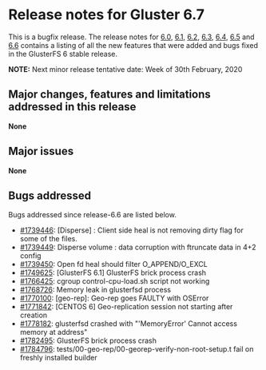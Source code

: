 # Release notes for Gluster 6.7

This is a bugfix release. The release notes for [6.0](6.0.md), [6.1](6.1.md),
 [6.2](6.2.md), [6.3](6.3.md), [6.4](6.4.md), [6.5](6.5.md) and [6.6](6.6.md)
contains a listing of all the new features that were added
and bugs fixed in the GlusterFS 6 stable release.

**NOTE:** Next minor release tentative date: Week of 30th February, 2020

## Major changes, features and limitations addressed in this release

**None**

## Major issues

**None**

## Bugs addressed

Bugs addressed since release-6.6 are listed below.

- [#1739446](https://bugzilla.redhat.com/1739446): [Disperse] : Client side heal is not removing dirty flag for some of the files.
- [#1739449](https://bugzilla.redhat.com/1739449): Disperse volume : data corruption with ftruncate data in 4+2 config
- [#1739450](https://bugzilla.redhat.com/1739450): Open fd heal should filter O_APPEND/O_EXCL
- [#1749625](https://bugzilla.redhat.com/1749625): [GlusterFS 6.1] GlusterFS brick process crash
- [#1766425](https://bugzilla.redhat.com/1766425): cgroup control-cpu-load.sh script not working
- [#1768726](https://bugzilla.redhat.com/1768726): Memory leak in glusterfsd process
- [#1770100](https://bugzilla.redhat.com/1770100): [geo-rep]: Geo-rep goes FAULTY with OSError
- [#1771842](https://bugzilla.redhat.com/1771842): [CENTOS 6] Geo-replication session not starting after creation
- [#1778182](https://bugzilla.redhat.com/1778182): glusterfsd crashed with "'MemoryError' Cannot access memory at address"
- [#1782495](https://bugzilla.redhat.com/1782495): GlusterFS brick process crash
- [#1784796](https://bugzilla.redhat.com/1784796): tests/00-geo-rep/00-georep-verify-non-root-setup.t fail on freshly installed builder
